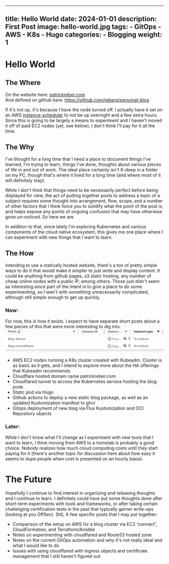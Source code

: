 
---
title: Hello World
date: 2024-01-01
description: First Post
image: hello-world.jpg
tags: 
    - GitOps
    - AWS
    - K8s
    - Hugo
categories:
    - Blogging
weight: 1    
---
# Hello World

## The Where

On the website here: [patrickreber.com](https://patrickreber.com)  
And defined on github here: https://github.com/reberp/personal-blog

If it's not up, it's because I have the node turned off. I actually have it set on an AWS [instance-scheduler](https://docs.aws.amazon.com/solutions/latest/instance-scheduler-on-aws/solution-overview.html) to not be up overnight and a few extra hours. Since this is going to be largely a means to experiment and I haven't moved it off of paid EC2 nodes (yet, see below), I don't think I'll pay for it all the time. 


## The Why
I've thought for a long time that I need a place to document things I've learned, I'm trying to learn, things I've done, thoughts about various pieces of life in and out of work. The ideal place certainly isn't 6-deep in a folder on my PC, though that's where it lived for a long time (and where most of it will definitely stay). 

While I don't think that things need to be necessarily perfect before being displayed for view, the act of putting together posts to address a topic of a subject requires some thought into arrangement, flow, scope, and a number of other factors that I think force you to solidify what the point of the post is, and helps expose any points of ongoing confusion that may have otherwise gone un-noticed. So here we are. 

In addition to that, since lately I'm exploring Kubernetes and various components of the cloud native ecosystem, this gives me one place where I can experiment with new things that I want to learn. 

## The How
Intending to use a statically hosted website, there's a ton of pretty simple ways to do it that would make it simpler to just write and display content. It could be anything from github pages, s3 static hosting, any number of cheap online nodes with a public IP, among others. Those just didn't seem as interesting since part of the intent is to give a place to do some experimenting, so I wen't with something unnecessarily complicated, although still simple enough to get up quickly. 


### Now: 
For now, this is how it exists. I expect to have separate short posts about a few pieces of this that were more interesting to dig into. 
![EC2 Nodes](Startup_1.png)
* AWS EC2 nodes running a K8s cluster created with Kubeadm. Cluster is as basic as it gets, and I intend to explore more about the HA offerings that Kubeadm recommends
* Cloudflare hosted domain name patrickreber.com
* Cloudflared tunnel to access the Kubernetes service hosting the blog pods
* Static pod via Hugo
* Github actions to deploy a new static blog package, as well as an updated Kustomization manifest to ghcr
* Gitops deployment of new blog via Flux Kustomization and OCI Repository objects

### Later:
While I don't know what I'll change as I experiment with new tools that I want to learn, I think moving from AWS to a homelab is probably a good choice. Nobody realizes how much cloud computing costs until they start paying for it (there's another topic for discussion here about how easy it seems to dupe people when cost is presented on an hourly basis).

# The Future
Hopefully I continue to find interest in organizing and releasing thoughts and I continue to learn. I definitely could have put some thoughts done after short-term experiments with tools and frameworks, or after taking certain challenging certification tests in the past that typically garner write-ups (looking at you OffSec). Still, A few specific posts that I may put together: 
* Comparison of the setup on AWS for a blog cluster via EC2 'connect', CloudFormation, and Terraform/Ansible
* Notes on experimenting with cloudflared and Route53 hosted zone
* Notes on the current GitOps automation and why it's not really ideal and what I would like to do
* Issues with using cloudflared with ingress objects and certificate management that I still haven't figured out
